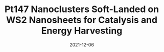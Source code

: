 ---
title: "Pt147 Nanoclusters Soft-Landed on WS2 Nanosheets for Catalysis and Energy Harvesting"
collection: publications
permalink: /publication/006-pt147-ws2
excerpt: '
<p align="left">
  <img width="220" height="" src="/images/006-pt147-ws2-cover.jpeg">
  <img width="280" height="" src="/images/006-pt147-ws2-1.gif">
</p>'
date: 2021-12-06
venue: ACS Appl. Nano Mater.
paperurl: 'https://doi.org/10.1021/acsanm.1c02683'
---